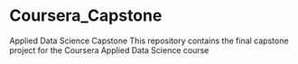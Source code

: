 # Coursera_Capstone
Applied Data Science Capstone
This repository contains the final capstone project for the Coursera Applied Data Science course
